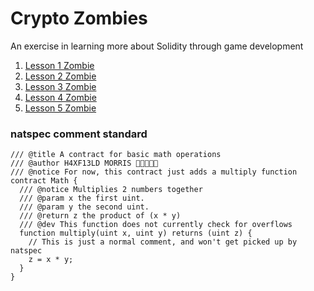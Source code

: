 # Crypto Zombies

An exercise in learning more about Solidity through game development

1. [Lesson 1 Zombie](https://share.cryptozombies.io/en/lesson/1/share/h0plynprotonmail.com)
2. [Lesson 2 Zombie](https://share.cryptozombies.io/en/lesson/2/share/h0plynprotonmail.com)
3. [Lesson 3 Zombie](https://share.cryptozombies.io/en/lesson/3/share/h0plynprotonmail.com)
4. [Lesson 4 Zombie](https://share.cryptozombies.io/en/lesson/4/share/h0plynprotonmail.com?id=W251bGwsMSwxNF0=)
5. [Lesson 5 Zombie](https://share.cryptozombies.io/en/lesson/5/share/H4XF13LD_MORRIS_💯💯😎💯💯)

### natspec comment standard

```
/// @title A contract for basic math operations
/// @author H4XF13LD MORRIS 💯💯😎💯💯
/// @notice For now, this contract just adds a multiply function
contract Math {
  /// @notice Multiplies 2 numbers together
  /// @param x the first uint.
  /// @param y the second uint.
  /// @return z the product of (x * y)
  /// @dev This function does not currently check for overflows
  function multiply(uint x, uint y) returns (uint z) {
    // This is just a normal comment, and won't get picked up by natspec
    z = x * y;
  }
}
```
